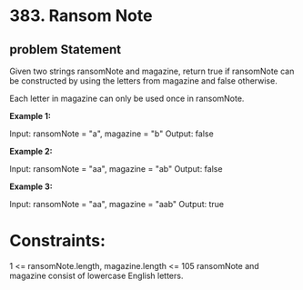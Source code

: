 # 383. Ransom Note

## problem Statement
Given two strings ransomNote and magazine, return true if ransomNote can be constructed by using the letters from magazine and false otherwise.

Each letter in magazine can only be used once in ransomNote.

 

**Example 1:**

Input: ransomNote = "a", magazine = "b"
Output: false

**Example 2:**

Input: ransomNote = "aa", magazine = "ab"
Output: false


**Example 3:**

Input: ransomNote = "aa", magazine = "aab"
Output: true
 

# Constraints:

1 <= ransomNote.length, magazine.length <= 105
ransomNote and magazine consist of lowercase English letters.